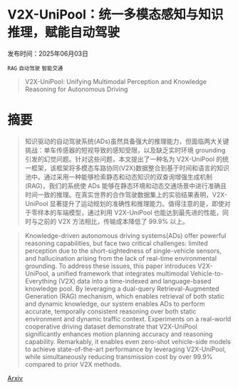 # V2X-UniPool：统一多模态感知与知识推理，赋能自动驾驶

发布时间：2025年06月03日

`RAG` `自动驾驶` `智能交通`

> V2X-UniPool: Unifying Multimodal Perception and Knowledge Reasoning for Autonomous Driving

# 摘要

> 知识驱动的自动驾驶系统(ADs)虽然具备强大的推理能力，但面临两大关键挑战：单车传感器的短视导致的感知受限，以及缺乏实时环境 grounding 引发的幻觉问题。针对这些问题，本文提出了一种名为 V2X-UniPool 的统一框架，该框架将多模态车路协同(V2X)数据整合到基于时间和语言的知识池中。通过采用一种能够检索静态和动态知识的双查询增强生成机制(RAG)，我们的系统使 ADs 能够在静态环境和动态交通场景中进行准确且时间一致的推理。在真实世界的合作驾驶数据集上的实验结果表明，V2X-UniPool 显著提升了运动规划的准确性和推理能力。值得注意的是，即使对于零样本的车端模型，通过利用 V2X-UniPool 也能达到最先进的性能，同时与之前的 V2X 方法相比，传输成本降低了 99.9% 以上。

> Knowledge-driven autonomous driving systems(ADs) offer powerful reasoning capabilities, but face two critical challenges: limited perception due to the short-sightedness of single-vehicle sensors, and hallucination arising from the lack of real-time environmental grounding. To address these issues, this paper introduces V2X-UniPool, a unified framework that integrates multimodal Vehicle-to-Everything (V2X) data into a time-indexed and language-based knowledge pool. By leveraging a dual-query Retrieval-Augmented Generation (RAG) mechanism, which enables retrieval of both static and dynamic knowledge, our system enables ADs to perform accurate, temporally consistent reasoning over both static environment and dynamic traffic context. Experiments on a real-world cooperative driving dataset demonstrate that V2X-UniPool significantly enhances motion planning accuracy and reasoning capability. Remarkably, it enables even zero-shot vehicle-side models to achieve state-of-the-art performance by leveraging V2X-UniPool, while simultaneously reducing transmission cost by over 99.9\% compared to prior V2X methods.

[Arxiv](https://arxiv.org/abs/2506.02580)
